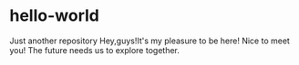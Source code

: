 # hello-world
Just another repository
Hey,guys!It's my pleasure to be here!
Nice to meet you!
The future needs us to explore together.
